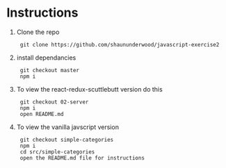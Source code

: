 # Instructions

1. Clone the repo

        git clone https://github.com/shaununderwood/javascript-exercise2

2. install dependancies

        git checkout master
        npm i

3. To view the react-redux-scuttlebutt version do this

        git checkout 02-server
        npm i
        open README.md

4. To view the vanilla javscript version

        git checkout simple-categories
        npm i
        cd src/simple-categories
        open the README.md file for instructions

